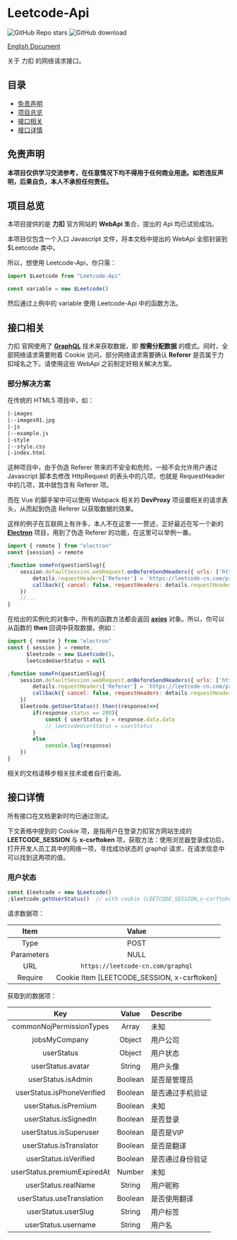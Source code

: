 # Leetcode-Api

<img alt="GitHub Repo stars" src="https://img.shields.io/github/stars/NeserCode/Leetcode-Api">    <img title="GitHub download" src="https://img.shields.io/github/downloads/NeserCode/Leetcode-Api/total"/>  

[English Document](README.md)

关于 力扣 的网络请求接口。

## 目录

* [免责声明](#免责声明)
* [项目总览](#项目总览)
* [接口相关](#接口相关)
* [接口详情](#接口详情)

## 免责声明

**本项目仅供学习交流参考，在任意情况下均不得用于任何商业用途。如若违反声明，后果自负，本人不承担任何责任。**

## 项目总览

本项目提供的是 **力扣** 官方网站的 **WebApi** 集合，提出的 Api 均已试验成功。

本项目仅包含一个入口 Javascript 文件，将本文档中提出的 WebApi 全部封装到 $Leetcode 类中。

所以，想使用 Leetcode-Api，你只需：

```javascript
import $Leetcode from "Leetcode-Api"

const variable = new $Leetcode()
```

然后通过上例中的 variable 使用 Leetcode-Api 中的函数方法。

## 接口相关

力扣 官网使用了 [**GraphQL**](https://graphql.org/) 技术来获取数据，即 **按需分配数据** 的模式。同时，全部网络请求需要附着 Cookie 访问，部分网络请求需要确认 **Referer** 是否属于力扣域名之下。请使用这些 WebApi 之前制定好相关解决方案。

### 部分解决方案

在传统的 HTML5 项目中，如：

```html
|-images
|--images01.jpg
|-js
|--example.js
|-style
|--style.css
|-index.html
```

这种项目中，由于伪造 Referer 带来的不安全和危险，一般不会允许用户通过 Javascript 脚本去修改 HttpRequest 的表头中的几项，也就是 RequestHeader 中的几项，其中就包含有 Referer 项。

而在 Vue 的脚手架中可以使用 Webpack 相关的 **DevProxy** 项设置相关的请求表头，从而起到伪造 Referer 以获取数据的效果。

这样的例子在互联网上有许多，本人不在这里一一赘述，正好最近在写一个新的 [**Electron**](https://www.electronjs.org/) 项目，用到了伪造 Referer 的功能，在这里可以举例一番。

```javascript
import { remote } from "electron"
const {session} = remote

;function someFn(questionSlug){
    session.defaultSession.webRequest.onBeforeSendHeaders({ urls: ['https://leetcode-cn.com/problems/*'] }, (details, callback) => {
        details.requestHeaders['Referer'] = `https://leetcode-cn.com/problems/${questionSlug}/submissions/`
        callback({ cancel: false, requestHeaders: details.requestHeaders })
    })
    //...
}
```

在给出的实例化的对象中，所有的函数方法都会返回 [**axios**](https://www.axios-http.cn/) 对象。所以，你可以从函数的 **then** 回调中获取数据，例如：

```javascript
import { remote } from "electron"
const { session } = remote,
      $leetcode = new $Leetcode()，
      leetcodeUserStatus = null

;function someFn(questionSlug){
    session.defaultSession.webRequest.onBeforeSendHeaders({ urls: ['https://leetcode-cn.com/problems/*'] }, (details, callback) => {
        details.requestHeaders['Referer'] = `https://leetcode-cn.com/problems/${questionSlug}/submissions/`
        callback({ cancel: false, requestHeaders: details.requestHeaders })
    })
    $leetcode.getUserStatus().then((response)=>{
        if(response.status == 200){
            const { userStatus } = response.data.data
            // leetcodeUserStatus = userStatus
        }
        else
            console.log(response)
    })
}
```

相关的文档请移步相关技术或者自行查询。

## 接口详情

所有接口在文档更新时均已通过测试。

下文表格中提到的 Cookie 项，是指用户在登录力扣官方网站生成的 **LEETCODE_SESSION** 与 **x-csrftoken** 项，获取方法：使用浏览器登录成功后，打开开发人员工具中的网络一项，寻找成功状态的 graphql 请求，在请求信息中可以找到这两项的值。

### 用户状态

```javascript
const $leetcode = new $Leetcode()
;$leetcode.getUserStatus()	// with cookie [LEETCODE_SESSION,x-csrftoken]
```

请求数据项：

|    Item    |                    Value                    |
| :--------: | :-----------------------------------------: |
|    Type    |                    POST                     |
| Parameters |                    NULL                     |
|    URL     |      `https://leetcode-cn.com/graphql`      |
|  Require   | Cookie Item [LEETCODE_SESSION, x-csrftoken] |

获取到的数据项：

|             Key             |  Value  | Describe         |
| :-------------------------: | :-----: | :--------------- |
|  commonNojPermissionTypes   |  Array  | 未知             |
|        jobsMyCompany        | Object  | 用户公司         |
|         userStatus          | Object  | 用户状态         |
|      userStatus.avatar      | String  | 用户头像         |
|     userStatus.isAdmin      | Boolean | 是否是管理员     |
| userStatus.isPhoneVerified  | Boolean | 是否通过手机验证 |
|    userStatus.isPremium     | Boolean | 未知             |
|    userStatus.isSignedIn    | Boolean | 是否登录         |
|   userStatus.isSuperuser    | Boolean | 是否是VIP        |
|   userStatus.isTranslator   | Boolean | 是否是翻译       |
|    userStatus.isVerified    | Boolean | 是否通过身份验证 |
| userStatus.premiumExpiredAt | Number  | 未知             |
|     userStatus.realName     | String  | 用户昵称         |
|  userStatus.useTranslation  | Boolean | 是否使用翻译     |
|     userStatus.userSlug     | String  | 用户标签         |
|     userStatus.username     | String  | 用户名           |


